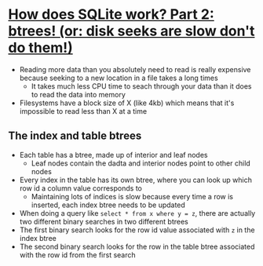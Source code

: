 # [How does SQLite work? Part 2: btrees! (or: disk seeks are slow don't do them!)](https://jvns.ca/blog/2014/10/02/how-does-sqlite-work-part-2-btrees/)

* Reading more data than you absolutely need to read is really expensive because seeking to a new location in a file takes a long times
  * It takes much less CPU time to seach through your data than it does to read the data into memory
* Filesystems have a block size of X (like 4kb) which means that it's impossible to read less than X at a time

## The index and table btrees

* Each table has a btree, made up of interior and leaf nodes
  * Leaf nodes contain the dadta and interior nodes point to other child nodes
* Every index in the table has its own btree, where you can look up which row id a column value corresponds to
  * Maintaining lots of indices is slow because every time a row is inserted, each index btree needs to be updated
* When doing a query like `select * from x where y = z`, there are actually two different binary searches in two different btrees
* The first binary search looks for the row id value associated with `z` in the index btree
* The second binary search looks for the row in the table btree associated with the row id from the first search

